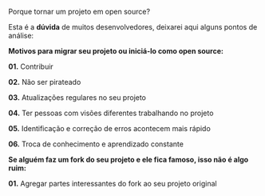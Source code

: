Porque tornar um projeto em open source?

Esta é a **dúvida** de muitos desenvolvedores, deixarei aqui alguns pontos de análise:

**Motivos para migrar seu projeto ou iniciá-lo como open source:**

**01.** Contribuir

**02.** Não ser pirateado

**03.** Atualizações regulares no seu projeto

**04.** Ter pessoas com visões diferentes trabalhando no projeto

**05.** Identificação e correção de erros acontecem mais rápido

**06.** Troca de conhecimento e aprendizado constante


**Se alguém faz um fork do seu projeto e ele fica famoso, isso não é algo ruim:**

**01.** Agregar partes interessantes do fork ao seu projeto original 

